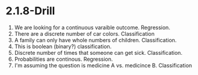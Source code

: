 # 2.1.8-Drill

1. We are looking for a continuous varaible outcome. Regression.
2. There are a discrete number of car colors. Classification
3. A family can only have whole numbers of children. Classification.
4. This is boolean (binary?) classification. 
5. Discrete number of times that someone can get sick. Classification.
6. Probabilities are continous. Regression.
7. I'm assuming the question is medicine A vs. medicince B. Classification
